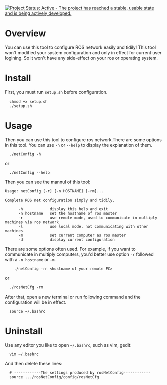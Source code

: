 [![Project Status: Active - The project has reached a stable, usable state and is being actively developed.](http://www.repostatus.org/badges/latest/active.svg)](http://www.repostatus.org/#active)

# Overview

You can use this tool to configure ROS network easily and tidily! This tool won't modified your system configuration and only in effect for current user logining. So it won't have any side-effect on your ros or operating system.

# Install

First, you must run `setup.sh` before configuration.

      chmod +x setup.sh
      ./setup.sh

# Usage

Then you can use this tool to configure ros network.There are some options in this tool. You can use `-h` or `--help` to display the explanation of them.

      ./netConfig -h
or

      ./netConfig --help

Then you can see the mannul of this tool:

```
Usage: netConfig [-r] [-n HOSTNAME] [-rm]...

Complete ROS net configuration simply and tidily.

      -h            display this help and exit
      -n hostname   set the hostname of ros master
      -r            use remote mode, used to communicate in multiply machines via ros network
      -l            use local mode, not communicating with other machines
      -m            set current computer as ros master
      -d            display current configuration
```

There are some options often used. For example, if you want to communicate in multiply computers, you'd better use option `-r` followed with a `-n hostname` or `-m`.

        ./netConfig -rn <hostname of your remote PC>

or

      ./rosNetCfg -rm

After that, open a new terminal or run following command and the configuration will be in effect.

      source ~/.bashrc

# Uninstall

Use any editor you like to open `~/.bashrc`, such as vim, gedit:

      vim ~/.bashrc

And then delete these lines:

      # ------------The settings produced by rosNetConfig------------
      source .../rosNetConfig/config/rosNetCfg
